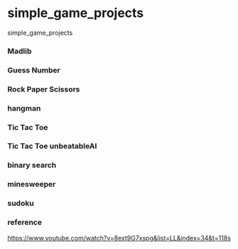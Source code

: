 # simple_game_projects

simple_game_projects

### Madlib

### Guess Number

### Rock Paper Scissors

### hangman

### Tic Tac Toe

### Tic Tac Toe unbeatableAI

### binary search

### minesweeper

### sudoku

### reference

https://www.youtube.com/watch?v=8ext9G7xspg&list=LL&index=34&t=118s
